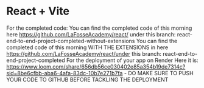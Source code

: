 # React + Vite


For the completed code:
You can find the completed code of this morning here https://github.com/LaFosseAcademy/react/ under this branch: react-end-to-end-project-completed-without-extensions
You can find the completed code of this morning WITH THE EXTENSIONS in here https://github.com/LaFosseAcademy/react/under this branch: react-end-to-end-project-completed
For the deployment of your app on Render
Here it is: https://www.loom.com/share/656db56ce030402e85a354b19de7314c?sid=8be6cfbb-aba6-4afa-83dc-10b7e271b7fa - DO MAKE SURE TO PUSH YOUR CODE TO GITHUB BEFORE TACKLING THE DEPLOYMENT
